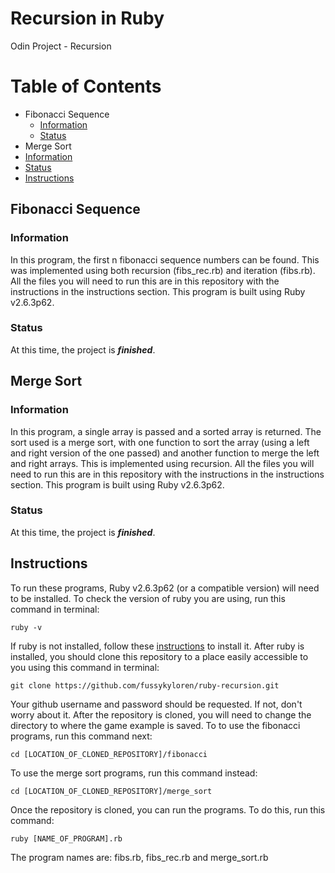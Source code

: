 # Recursion in Ruby
Odin Project - Recursion
# Table of Contents
- Fibonacci Sequence
  - [Information](https://github.com/fussykyloren/ruby-recursion#information)
  - [Status](https://github.com/fussykyloren/ruby-recursion#status)
 - Merge Sort
  - [Information](https://github.com/fussykyloren/ruby-recursion#information-1)
  - [Status](https://github.com/fussykyloren/ruby-recursion#status-1)
- [Instructions](https://github.com/fussykyloren/ruby-hangman#instructions)
## Fibonacci Sequence
### Information
In this program, the first n fibonacci sequence numbers can be found. This was implemented using both recursion (fibs_rec.rb) and iteration (fibs.rb). All the files you will need to run this are in this repository with the instructions in the instructions section. This program is built using Ruby v2.6.3p62.
### Status
At this time, the project is __*finished*__.
## Merge Sort
### Information
In this program, a single array is passed and a sorted array is returned. The sort used is a merge sort, with one function to sort the array (using a left and right version of the one passed) and another function to merge the left and right arrays. This is implemented using recursion. All the files you will need to run this are in this repository with the instructions in the instructions section. This program is built using Ruby v2.6.3p62.
### Status
At this time, the project is __*finished*__.
## Instructions
To run these programs, Ruby v2.6.3p62 (or a compatible version) will need to be installed. To check the version of ruby you are using, run this command in terminal:
```
ruby -v
```
If ruby is not installed, follow these [instructions](https://www.ruby-lang.org/en/documentation/installation/) to install it.
After ruby is installed, you should clone this repository to a place easily accessible to you using this command in terminal:
```
git clone https://github.com/fussykyloren/ruby-recursion.git
```
Your github username and password should be requested. If not, don't worry about it.
After the repository is cloned, you will need to change the directory to where the game example is saved. To to use the fibonacci programs, run this command next:
```
cd [LOCATION_OF_CLONED_REPOSITORY]/fibonacci
```
To use the merge sort programs, run this command instead:
```
cd [LOCATION_OF_CLONED_REPOSITORY]/merge_sort
```
Once the repository is cloned, you can run the programs. To do this, run this command:
```
ruby [NAME_OF_PROGRAM].rb
```
The program names are: fibs.rb, fibs_rec.rb and merge_sort.rb
